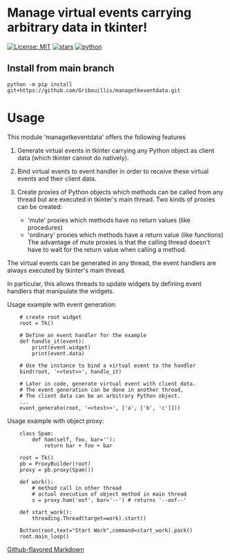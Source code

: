 # Manage virtual events carrying arbitrary data in tkinter!

[![License: MIT](https://img.shields.io/github/license/Gribouillis/managetkeventdata)](https://opensource.org/licenses/MIT)
[![stars](https://img.shields.io/github/stars/Gribouillis/managetkeventdata)]()
[![python](https://img.shields.io/github/languages/top/Gribouillis/managetkeventdata)]()

## Install from main branch
```
python -m pip install git+https://github.com/Gribouillis/managetkeventdata.git
```

# Usage

This module 'managetkeventdata' offers the following features

1) Generate virtual events in tkinter carrying any Python
object as client data (which tkinter cannot do natively).

2) Bind virtual events to event handler in order to receive
these virtual events and their client data.

3) Create proxies of Python objects which methods can
be called from any thread but are executed in tkinter's
main thread. Two kinds of proxies can be created:
    * 'mute' proxies which methods have no return values (like procedures)
    * 'ordinary' proxies which methods have a return value (like functions)
The advantage of mute proxies is that the calling thread
doesn't have to wait for the return value when calling a
method.

The virtual events can be generated in any thread, the
event handlers are always executed by tkinter's main thread.

In particular, this allows threads to update widgets by
defining event handlers that manipulate the widgets.

Usage example with event generation:

```
    # create root widget
    root = Tk()

    # Define an event handler for the example
    def handle_it(event):
        print(event.widget)
        print(event.data)

    # Use the instance to bind a virtual event to the handler
    bind(root, '<<test>>', handle_it)

    # Later in code, generate virtual event with client data.
    # The event generation can be done in another thread,
    # The client data can be an arbitrary Python object.
    ...
    event_generate(root, '<<test>>', ['a', ['b', 'c']]))
```
Usage example with object proxy:
```
    class Spam:
        def ham(self, foo, bar=''):
            return bar + foo + bar

    root = Tk()
    pb = ProxyBuilder(root)
    proxy = pb.proxy(Spam())

    def work():
        # method call in other thread
        # actual execution of object method in main thread
        s = proxy.ham('oof', bar='--') # returns '--oof--'

    def start_work():
        threading.Thread(target=work).start()

    Button(root,text="Start Work",command=start_work).pack()
    root.main_loop()
```

[Github-flavored Markdown](https://guides.github.com/features/mastering-markdown/)


